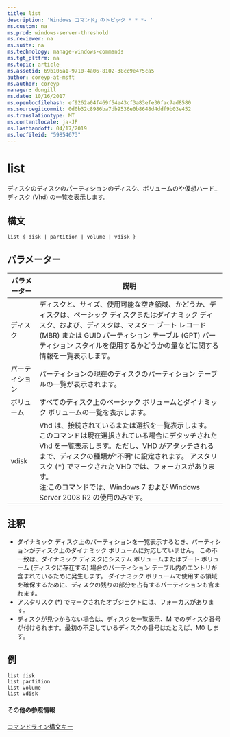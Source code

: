 ```yaml
---
title: list
description: 'Windows コマンド」のトピック * * *- '
ms.custom: na
ms.prod: windows-server-threshold
ms.reviewer: na
ms.suite: na
ms.technology: manage-windows-commands
ms.tgt_pltfrm: na
ms.topic: article
ms.assetid: 69b105a1-9710-4a06-8102-38cc9e475ca5
author: coreyp-at-msft
ms.author: coreyp
manager: dongill
ms.date: 10/16/2017
ms.openlocfilehash: ef9262a04f469f54e43cf3a83efe30fac7ad8580
ms.sourcegitcommit: 0d0b32c8986ba7db9536e0b8648d4ddf9b03e452
ms.translationtype: MT
ms.contentlocale: ja-JP
ms.lasthandoff: 04/17/2019
ms.locfileid: "59854673"
---
```

# <a name="list"></a>list



ディスクのディスクのパーティションのディスク、ボリュームのや仮想ハード_ディスク (Vhd) の一覧を表示します。

## <a name="syntax"></a>構文

```
list { disk | partition | volume | vdisk }
```

## <a name="parameters"></a>パラメーター

|パラメーター|説明|
|---------|-----------|
|ディスク|ディスクと、サイズ、使用可能な空き領域、かどうか、ディスクは、ベーシック ディスクまたはダイナミック ディスク、および、ディスクは、マスター ブート レコード (MBR) または GUID パーティション テーブル (GPT) パーティション スタイルを使用するかどうかの量などに関する情報を一覧表示します。|
|パーティション|パーティションの現在のディスクのパーティション テーブルの一覧が表示されます。|
|ボリューム|すべてのディスク上のベーシック ボリュームとダイナミック ボリュームの一覧を表示します。|
|vdisk|Vhd は、接続されているまたは選択を一覧表示します。 このコマンドは現在選択されている場合にデタッチされた Vhd を一覧表示します。ただし、VHD がアタッチされるまで、ディスクの種類が"不明"に設定されます。 アスタリスク (*) でマークされた VHD では、フォーカスがあります。</br>注:このコマンドでは、Windows 7 および Windows Server 2008 R2 の使用のみです。|

## <a name="remarks"></a>注釈

-   ダイナミック ディスク上のパーティションを一覧表示するとき、パーティションがディスク上のダイナミック ボリュームに対応していません。 この不一致は、ダイナミック ディスクにシステム ボリュームまたはブート ボリューム (ディスクに存在する) 場合のパーティション テーブル内のエントリが含まれているために発生します。 ダイナミック ボリュームで使用する領域を確保するために、ディスクの残りの部分を占有するパーティションも含まれます。
-   アスタリスク (*) でマークされたオブジェクトには、フォーカスがあります。
-   ディスクが見つからない場合は、ディスクを一覧表示、M でのディスク番号が付けられます。最初の不足しているディスクの番号はたとえば、M0 します。

## <a name="BKMK_examples"></a>例

```
list disk
list partition
list volume
list vdisk
```

#### <a name="additional-references"></a>その他の参照情報

[コマンドライン構文キー](command-line-syntax-key.md)

